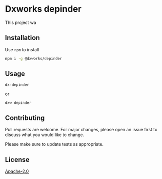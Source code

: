 # Dxworks depinder

This project wa

## Installation

Use `npm` to install

```bash
npm i -g @dxworks/depinder
```

## Usage

```shell
dx-depinder
```
or
```shell
dxw depinder
```

## Contributing
Pull requests are welcome. For major changes, please open an issue first to discuss what you would like to change.

Please make sure to update tests as appropriate.

## License
[Apache-2.0](https://choosealicense.com/licenses/apache)
